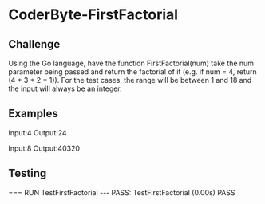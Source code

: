 # CoderByte-FirstFactorial
## Challenge
Using the Go language, have the function FirstFactorial(num) take the num parameter being passed and return the factorial of it (e.g. if num = 4, return (4 * 3 * 2 * 1)). For the test cases, the range will be between 1 and 18 and the input will always be an integer. 

## Examples
Input:4
Output:24


Input:8
Output:40320

## Testing
=== RUN   TestFirstFactorial
--- PASS: TestFirstFactorial (0.00s)
PASS
